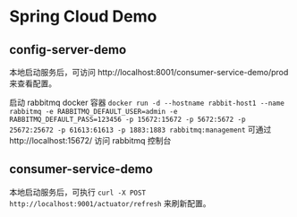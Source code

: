 # Spring Cloud Demo

## config-server-demo
本地启动服务后，可访问 http://localhost:8001/consumer-service-demo/prod 来查看配置。

启动 rabbitmq docker 容器
`docker run -d --hostname rabbit-host1 --name rabbitmq -e RABBITMQ_DEFAULT_USER=admin -e RABBITMQ_DEFAULT_PASS=123456 -p 15672:15672 -p 5672:5672 -p 25672:25672 -p 61613:61613 -p 1883:1883 rabbitmq:management`
可通过 http://localhost:15672/ 访问 rabbitmq 控制台

## consumer-service-demo
本地启动服务后，可执行 `curl -X POST http://localhost:9001/actuator/refresh` 来刷新配置。

